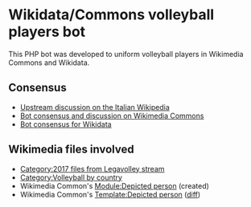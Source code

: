 # Wikidata/Commons volleyball players bot

This PHP bot was developed to uniform volleyball players in Wikimedia Commons and Wikidata.

## Consensus
* [Upstream discussion on the Italian Wikipedia](https://it.wikipedia.org/wiki/Speciale:PermaLink/93103795#Categorie_e_descrizioni)
* [Bot consensus and discussion on Wikimedia Commons](https://commons.wikimedia.org/wiki/Commons:Bots/Requests/Valerio_Bozzolan_bot)
* [Bot consensus for Wikidata](https://www.wikidata.org/wiki/Wikidata:Requests_for_permissions/Bot/Valerio_Bozzolan_bot_2)

## Wikimedia files involved
* [Category:2017 files from Legavolley stream](https://commons.wikimedia.org/wiki/Category:2017_files_from_Legavolley_stream)
* [Category:Volleyball by country](https://commons.wikimedia.org/wiki/Category:Volleyball_by_country)
* Wikimedia Common's [Module:Depicted person](https://commons.wikimedia.org/wiki/Module:Depicted_people) (created)
* Wikimedia Common's [Template:Depicted person](https://commons.wikimedia.org/wiki/Template:Depicted_person) ([diff](https://commons.wikimedia.org/w/index.php?title=Template%3ADepicted_person&type=revision&diff=265201552&oldid=233297362))
